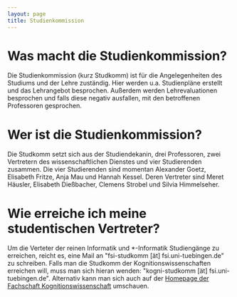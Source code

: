```yaml
---
layout: page
title: Studienkommission
---
```


# Was macht die Studienkommission?
Die Studienkommission (kurz Studkomm) ist für die Angelegenheiten des Studiums und der Lehre zuständig. Hier werden u.a. Studienpläne erstellt und das Lehrangebot besprochen. Außerdem werden Lehrevaluationen besprochen und falls diese negativ ausfallen, mit den betroffenen Professoren gesprochen.

# Wer ist die Studienkommission?
Die Studkomm setzt sich aus der Studiendekanin, drei Professoren, zwei Vertretern des wissenschaftlichen Dienstes und vier Studierenden zusammen. Die vier Studierenden sind momentan Alexander Goetz, Elisabeth Fritze, Anja Mau und Hannah Kessel. Deren Vertreter sind Meret Häusler, Elisabeth Dießbacher, Clemens Strobel und Silvia Himmelseher.

# Wie erreiche ich meine studentischen Vertreter?
Um die Verteter der reinen Informatik und *-Informatik Studiengänge zu erreichen, reicht es, eine Mail an "fsi-studkomm [ät] fsi.uni-tuebingen.de" zu schreiben.
Falls man die Studkomm der Kognitionswissenschaften erreichen will, muss man sich hieran wenden: "kogni-studkomm [ät] fsi.uni-tuebingen.de". Alternativ kann man sich auch auf der [Homepage der Fachschaft Kognitionswissenschaft](https://www.fs-kogni.uni-tuebingen.de/) umschauen.
